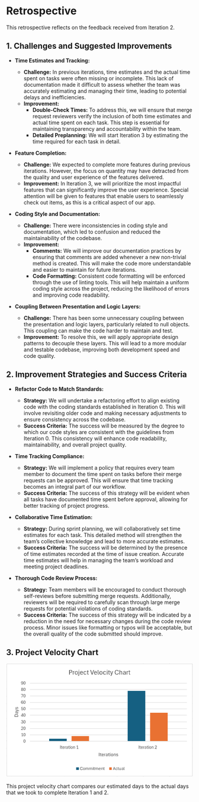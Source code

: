 # Retrospective

This retrospective reflects on the feedback received from Iteration 2.

## 1. Challenges and Suggested Improvements

- **Time Estimates and Tracking:**
    - **Challenge:** In previous iterations, time estimates and the actual time spent on tasks were often missing or incomplete. This lack of documentation made it difficult to assess whether the team was accurately estimating and managing their time, leading to potential delays and inefficiencies.
    - **Improvement:** 
        - **Double-Check Times:** To address this, we will ensure that merge request reviewers verify the inclusion of both time estimates and actual time spent on each task. This step is essential for maintaining transparency and accountability within the team.
        - **Detailed Preplanning:** We will start Iteration 3 by estimating the time required for each task in detail.

- **Feature Completion:**
    - **Challenge:** We expected to complete more features during previous iterations. However, the focus on quantity may have detracted from the quality and user experience of the features delivered.
    - **Improvement:** In Iteration 3, we will prioritize the most impactful features that can significantly improve the user experience. Special attention will be given to features that enable users to seamlessly check out items, as this is a critical aspect of our app.

- **Coding Style and Documentation:**
    - **Challenge:** There were inconsistencies in coding style and documentation, which led to confusion and reduced the maintainability of the codebase.
    - **Improvement:** 
        - **Comments:** We will improve our documentation practices by ensuring that comments are added whenever a new non-trivial method is created. This will make the code more understandable and easier to maintain for future iterations.
        - **Code Formatting:** Consistent code formatting will be enforced through the use of linting tools. This will help maintain a uniform coding style across the project, reducing the likelihood of errors and improving code readability.

- **Coupling Between Presentation and Logic Layers:**
    - **Challenge:** There has been some unnecessary coupling between the presentation and logic layers, particularly related to null objects. This coupling can make the code harder to maintain and test.
    - **Improvement:** To resolve this, we will apply appropriate design patterns to decouple these layers. This will lead to a more modular and testable codebase, improving both development speed and code quality.

## 2. Improvement Strategies and Success Criteria

- **Refactor Code to Match Standards:**
    - **Strategy:** We will undertake a refactoring effort to align existing code with the coding standards established in Iteration 0. This will involve revisiting older code and making necessary adjustments to ensure consistency across the codebase.
    - **Success Criteria:** The success will be measured by the degree to which our code styles are consistent with the guidelines from Iteration 0. This consistency will enhance code readability, maintainability, and overall project quality.

- **Time Tracking Compliance:**
    - **Strategy:** We will implement a policy that requires every team member to document the time spent on tasks before their merge requests can be approved. This will ensure that time tracking becomes an integral part of our workflow.
    - **Success Criteria:** The success of this strategy will be evident when all tasks have documented time spent before approval, allowing for better tracking of project progress.

- **Collaborative Time Estimation:**
    - **Strategy:** During sprint planning, we will collaboratively set time estimates for each task. This detailed method will strengthen the team’s collective knowledge and lead to more accurate estimates.
    - **Success Criteria:** The success will be determined by the presence of time estimates recorded at the time of issue creation. Accurate time estimates will help in managing the team’s workload and meeting project deadlines.

- **Thorough Code Review Process:**
    - **Strategy:** Team members will be encouraged to conduct thorough self-reviews before submitting merge requests. Additionally, reviewers will be required to carefully scan through large merge requests for potential violations of coding standards.
    - **Success Criteria:** The success of this strategy will be indicated by a reduction in the need for necessary changes during the code review process. Minor issues like formatting or typos will be acceptable, but the overall quality of the code submitted should improve.


## 3. Project Velocity Chart
![Project Velocity Chart of Reshop](ProjectVelocityChart.png)

This project velocity chart compares our estimated days to the actual days that we took to complete Iteration 1 and 2.